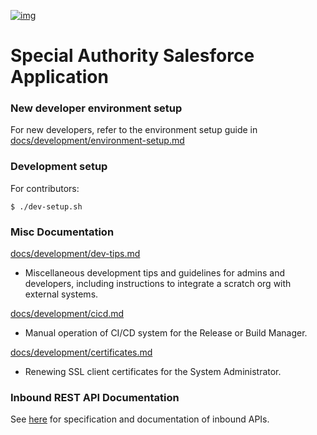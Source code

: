[![img](https://img.shields.io/badge/Lifecycle-Maturing-007EC6)](https://github.com/bcgov/repomountie/blob/master/doc/lifecycle-badges.md)

# Special Authority Salesforce Application

### New developer environment setup
For new developers, refer to the environment setup guide in [docs/development/environment-setup.md](docs/development/environment-setup.md) 

### Development setup
For contributors:
```
$ ./dev-setup.sh
```
### Misc Documentation
[docs/development/dev-tips.md](docs/development/dev-tips.md) 
- Miscellaneous development tips and guidelines for admins and developers, including instructions to integrate a scratch org with external systems.

[docs/development/cicd.md](docs/development/cicd.md) 
- Manual operation of CI/CD system for the Release or Build Manager.

[docs/development/certificates.md](docs/development/certificates.md)
- Renewing SSL client certificates for the System Administrator.

### Inbound REST API Documentation

See [here](https://bcgov.github.io/MoH-SAT/) for specification and documentation of inbound APIs.
